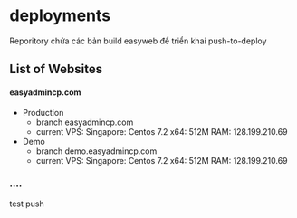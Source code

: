 # deployments
Reporitory chứa các bản build easyweb để triển khai push-to-deploy

## List of Websites

#### easyadmincp.com
  - Production
    - branch easyadmincp.com
    - current VPS: Singapore: Centos 7.2 x64: 512M RAM: 128.199.210.69
  - Demo
    - branch demo.easyadmincp.com
    - current VPS: Singapore: Centos 7.2 x64: 512M RAM: 128.199.210.69

### ....
test push

